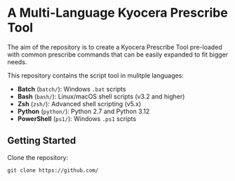 # A Multi-Language Kyocera Prescribe Tool

The aim of the repository is to create a Kyocera Prescribe Tool pre-loaded with common prescribe commands that can be easily expanded to fit bigger needs.

This repository contains the script tool in mulitple languages:
- **Batch** (`batch/`): Windows `.bat` scripts
- **Bash** (`bash/`): Linux/macOS shell scripts (v3.2 and higher)
- **Zsh** (`zsh/`): Advanced shell scripting (v5.x)
- **Python** (`python/`): Python 2.7 and Python 3.12
- **PowerShell** (`ps1/`): Windows `.ps1` scripts

## Getting Started
Clone the repository:
```shell
git clone https://github.com/
```